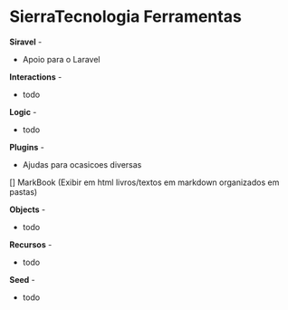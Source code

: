 # SierraTecnologia Ferramentas

**Siravel** - 

- Apoio para o Laravel

**Interactions** - 

- todo


**Logic** - 

- todo

**Plugins** - 

- Ajudas para ocasicoes diversas

[] MarkBook
(Exibir em html livros/textos em markdown organizados em pastas)

**Objects** - 

- todo


**Recursos** - 

- todo

**Seed** - 

- todo


